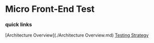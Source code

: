 # Micro Front-End Test

### quick links

[Architecture Overview](./Architecture Overview.md)
[Testing Strategy](./Testing.md)